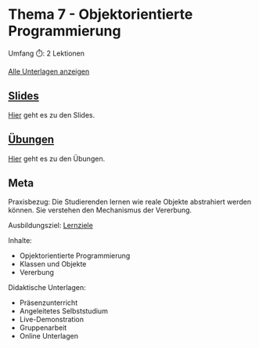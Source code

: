 # Thema 7 - Objektorientierte Programmierung

Umfang ⏱️: 2 Lektionen

[Alle Unterlagen anzeigen](https://github.com/janikvonrotz/python.casa/tree/main/topic-5-5)

## [Slides](slides7.md)

[Hier](slides7.md) geht es zu den Slides.

## [Übungen](excercise7.md)

[Hier](excercise7.md) geht es zu den Übungen.

## Meta

Praxisbezug: Die Studierenden lernen wie reale Objekte abstrahiert werden können. Sie verstehen den Mechanismus der Vererbung.

Ausbildungsziel: [Lernziele](slides7.md#Lernziele)

Inhalte:
* Opjektorientierte Programmierung
* Klassen und Objekte
* Vererbung

Didaktische Unterlagen:
* Präsenzunterricht
* Angeleitetes Selbststudium
* Live-Demonstration
* Gruppenarbeit
* Online Unterlagen